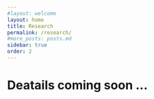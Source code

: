 ```yaml
---
#layout: welcome
layout: home
title: Research
permalink: /research/
#more_posts: posts.md
sidebar: true
order: 2
---
```


# Deatails coming soon ...
